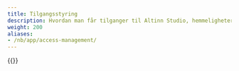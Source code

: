 ```yaml
---
title: Tilgangsstyring
description: Hvordan man får tilganger til Altinn Studio, hemmeligheter og applikasjonslogger.
weight: 200
aliases:
- /nb/app/access-management/
---
```


{{<children description="true" />}}
